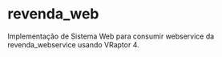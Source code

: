 # revenda_web
Implementação de Sistema Web para consumir webservice da revenda_webservice usando VRaptor 4.
